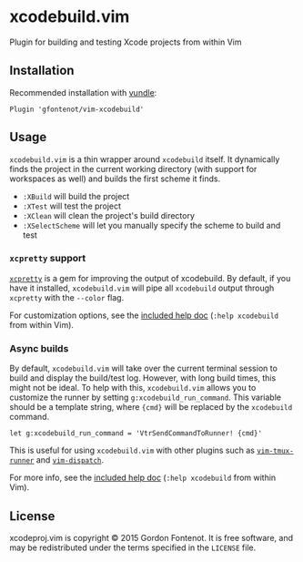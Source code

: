 # xcodebuild.vim

Plugin for building and testing Xcode projects from within Vim


## Installation

Recommended installation with [vundle](https://github.com/gmarik/vundle):

```vim
Plugin 'gfontenot/vim-xcodebuild'
```

## Usage

`xcodebuild.vim` is a thin wrapper around `xcodebuild` itself. It dynamically
finds the project in the current working directory (with support for
workspaces as well) and builds the first scheme it finds.

 - `:XBuild` will build the project
 - `:XTest` will test the project
 - `:XClean` will clean the project's build directory
 - `:XSelectScheme` will let you manually specify the scheme to build and test

### `xcpretty` support

[`xcpretty`] is a gem for improving the output of xcodebuild. By default, if you
have it installed, `xcodebuild.vim` will pipe all `xcodebuild` output through
`xcpretty` with the `--color` flag.

[`xcpretty`]: https://github.com/supermarin/xcpretty

For customization options, see the [included help doc][help] (`:help
xcodebuild` from within Vim).

[help]: https://github.com/gfontenot/vim-xcodebuild/blob/master/doc/xcodebuild.txt

### Async builds

By default, `xcodebuild.vim` will take over the current terminal session to
build and display the build/test log. However, with long build times, this
might not be ideal. To help with this, `xcodebuild.vim` allows you to
customize the runner by setting `g:xcodebuild_run_command`. This variable
should be a template string, where `{cmd}` will be replaced by the
`xcodebuild` command.

```vim
let g:xcodebuild_run_command = 'VtrSendCommandToRunner! {cmd}'
```

This is useful for using `xcodebuild.vim` with other plugins such as
[`vim-tmux-runner`] and [`vim-dispatch`].

[`vim-tmux-runner`]: https://github.com/christoomey/vim-tmux-runner
[`vim-dispatch`]: https://github.com/tpope/vim-dispatch

For more info, see the [included help doc][help] (`:help xcodebuild` from
within Vim).

[help]: https://github.com/gfontenot/vim-xcodebuild/blob/master/doc/xcodebuild.txt

## License

xcodeproj.vim is copyright © 2015 Gordon Fontenot. It is free software, and
may be redistributed under the terms specified in the `LICENSE` file.
